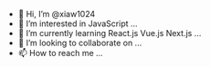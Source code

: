 - 👋 Hi, I’m @xiaw1024
- 👀 I’m interested in JavaScript ...
- 🌱 I’m currently learning React.js Vue.js Next.js ...
- 💞️ I’m looking to collaborate on ...
- 📫 How to reach me ...

<!---
xiaw1024/xiaw1024 is a ✨ special ✨ repository because its `README.md` (this file) appears on your GitHub profile.
You can click the Preview link to take a look at your changes.
--->
